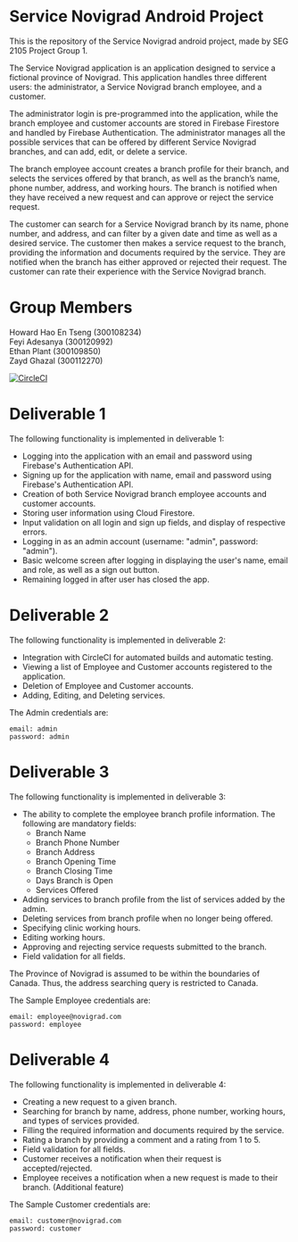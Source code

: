# Service Novigrad Android Project
This is the repository of the Service Novigrad android project, made by SEG 2105 Project Group 1. 

The Service Novigrad application is an application designed to service a fictional province of Novigrad. This application handles three different users: the administrator, a Service Novigrad branch employee, and a customer. 

The administrator login is pre-programmed into the application, while the branch employee and customer accounts are stored in Firebase Firestore and handled by Firebase Authentication. The administrator manages all the possible services that can be offered by different Service Novigrad branches, and can add, edit, or delete a service. 

The branch employee account creates a branch profile for their branch, and selects the services offered by that branch, as well as the branch’s name, phone number, address, and working hours. The branch is notified when they have received a new request and can approve or reject the service request.

The customer can search for a Service Novigrad branch by its name, phone number, and address, and can filter by a given date and time as well as a desired service. The customer then makes a service request to the branch, providing the information and documents required by the service. They are notified when the branch has either approved or rejected their request. The customer can rate their experience with the Service Novigrad branch. 


# Group Members
Howard Hao En Tseng (300108234) \
Feyi Adesanya (300120992) \
Ethan Plant (300109850) \
Zayd Ghazal (300112270)

[![CircleCI](https://circleci.com/gh/SEG2105-uottawa/seg2105f20-project_gr-1.svg?style=svg&circle-token=f443aec0628521b9bce8be8de86effae4cdfc489)](https://app.circleci.com/pipelines/github/SEG2105-uottawa/seg2105f20-project_gr-1)


# Deliverable 1
The following functionality is implemented in deliverable 1:
- Logging into the application with an email and password using Firebase's Authentication API.
- Signing up for the application with name, email and password using Firebase's Authentication API.
- Creation of both Service Novigrad branch employee accounts and customer accounts.
- Storing user information using Cloud Firestore.
- Input validation on all login and sign up fields, and display of respective errors.
- Logging in as an admin account (username: "admin", password: "admin").
- Basic welcome screen after logging in displaying the user's name, email and role, as well as a sign out button.
- Remaining logged in after user has closed the app.

# Deliverable 2
The following functionality is implemented in deliverable 2:
- Integration with CircleCI for automated builds and automatic testing.
- Viewing a list of Employee and Customer accounts registered to the application.
- Deletion of Employee and Customer accounts.
- Adding, Editing, and Deleting services.

The Admin credentials are:
```
email: admin
password: admin
```

# Deliverable 3
The following functionality is implemented in deliverable 3:
- The ability to complete the employee branch profile information. 
    The following are mandatory fields:
    - Branch Name
    - Branch Phone Number
    - Branch Address
    - Branch Opening Time
    - Branch Closing Time
    - Days Branch is Open
    - Services Offered
- Adding services to branch profile from the list of services added by the admin.
- Deleting services from branch profile when no longer being offered.
- Specifying clinic working hours.
- Editing working hours.
- Approving and rejecting service requests submitted to the branch.
- Field validation for all fields.

The Province of Novigrad is assumed to be within the boundaries of Canada. Thus, the address searching query is restricted to Canada. 

The Sample Employee credentials are:
```
email: employee@novigrad.com
password: employee
```

# Deliverable 4
The following functionality is implemented in deliverable 4:
- Creating a new request to a given branch.
- Searching for branch by name, address, phone number, working hours, and types of services provided.
- Filling the required information and documents required by the service.
- Rating a branch by providing a comment and a rating from 1 to 5.
- Field validation for all fields.
- Customer receives a notification when their request is accepted/rejected.
- Employee receives a notification when a new request is made to their branch. (Additional feature)

The Sample Customer credentials are:
```
email: customer@novigrad.com
password: customer
```

